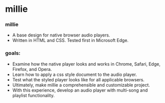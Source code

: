# millie

### millie
- A base design for native browser audio players. 
- Written in HTML and CSS. Tested first in Microsoft Edge.

### goals:
- Examine how the native player looks and works in Chrome, Safari, Edge, Firefox, and Opera.
- Learn how to apply a css style document to the audio player.
- Test what the styled player looks like for all applicable browsers.
- Ultimately, make millie a comprehensible and customizable project.
- With this experience, develop an audio player with multi-song and playlist functionality.
